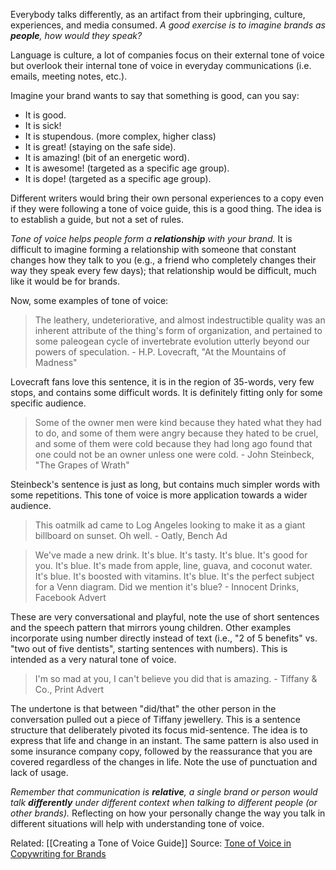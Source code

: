 Everybody talks differently, as an artifact from their upbringing, culture, experiences, and media consumed.  *A good exercise is to imagine brands as **people**, how would they speak?*

Language is culture, a lot of companies focus on their external tone of voice but overlook their internal tone of voice in everyday communications (i.e. emails, meeting notes, etc.).

Imagine your brand wants to say that something is good, can you say:
- It is good.
- It is sick!
- It is stupendous. (more complex, higher class)
- It is great! (staying on the safe side).
- It is amazing! (bit of an energetic word).
- It is awesome! (targeted as a specific age group).
- It is dope! (targeted as a specific age group).

Different writers would bring their own personal experiences to a copy even if they were following a tone of voice guide, this is a good thing. The idea is to establish a guide, but not a set of rules.

*Tone of voice helps people form a **relationship** with your brand.* It is difficult to imagine forming a relationship with someone that constant changes how they talk to you (e.g., a friend who completely changes their way they speak every few days); that relationship would be difficult, much like it would be for brands.

Now, some examples of tone of voice:

> The leathery, undeteriorative, and almost indestructible quality was an inherent attribute of the thing's form of organization, and pertained to some paleogean cycle of invertebrate evolution utterly beyond our powers of speculation. - H.P. Lovecraft, "At the Mountains of Madness"

Lovecraft fans love this sentence, it is in the region of 35-words, very few stops, and contains some difficult words. It is definitely fitting only for some specific audience.

> Some of the owner men were kind because they hated what they had to do, and some of them were angry because they hated to be cruel, and some of them were cold because they had long ago found that one could not be an owner unless one were cold. - John Steinbeck, "The Grapes of Wrath"

Steinbeck's sentence is just as long, but contains much simpler words with some repetitions. This tone of voice is more application towards a wider audience.

> This oatmilk ad came to Log Angeles looking to make it as a giant billboard on sunset. Oh well. - Oatly, Bench Ad

> We've made a new drink. It's blue. It's tasty. It's blue. It's good for you. It's blue. It's made from apple, line, guava, and coconut water. It's blue. It's boosted with vitamins. It's blue. It's the perfect subject for a Venn diagram. Did we mention it's blue? - Innocent Drinks, Facebook Advert

These are very conversational and playful, note the use of short sentences and the speech pattern that mirrors young children. Other examples incorporate using number directly instead of text (i.e., "2 of 5 benefits" vs. "two out of five dentists", starting sentences with numbers). This is intended as a very natural tone of voice.

> I'm so mad at you, I can't believe you did that is amazing. - Tiffany & Co., Print Advert

The undertone is that between "did/that" the other person in the conversation pulled out a piece of Tiffany jewellery. This is a sentence structure that deliberately pivoted its focus mid-sentence. The idea is to express that life and change in an instant. The same pattern is also used in some insurance company copy, followed by the reassurance that you are covered regardless of the changes in life. Note the use of punctuation and lack of usage.

*Remember that communication is **relative**, a single brand or person would talk **differently** under different context when talking to different people (or other brands).* Reflecting on how your personally change the way you talk in different situations will help with understanding tone of voice.

Related: [[Creating a Tone of Voice Guide]]
Source: [Tone of Voice in Copywriting for Brands](https://www.domestika.org/en/courses/3681-tone-of-voice-in-copywriting-for-brands)